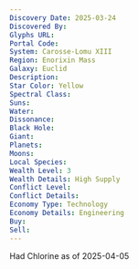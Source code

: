 ```yaml
---
Discovery Date: 2025-03-24
Discovered By:
Glyphs URL:
Portal Code:
System: Carosse-Lomu XIII
Region: Enorixin Mass
Galaxy: Euclid
Description:
Star Color: Yellow
Spectral Class:
Suns:
Water:
Dissonance:
Black Hole:
Giant:
Planets:
Moons:
Local Species:
Wealth Level: 3
Wealth Details: High Supply
Conflict Level:
Conflict Details:
Economy Type: Technology
Economy Details: Engineering
Buy:
Sell:
---
```


Had Chlorine as of 2025-04-05